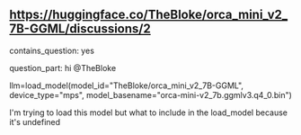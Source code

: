 ## https://huggingface.co/TheBloke/orca_mini_v2_7B-GGML/discussions/2

contains_question: yes

question_part: hi @TheBloke 
 llm=load_model(model_id="TheBloke/orca_mini_v2_7B-GGML", device_type="mps", model_basename="orca-mini-v2_7b.ggmlv3.q4_0.bin")
I'm trying to load this model but what to include in the load_model because it's undefined